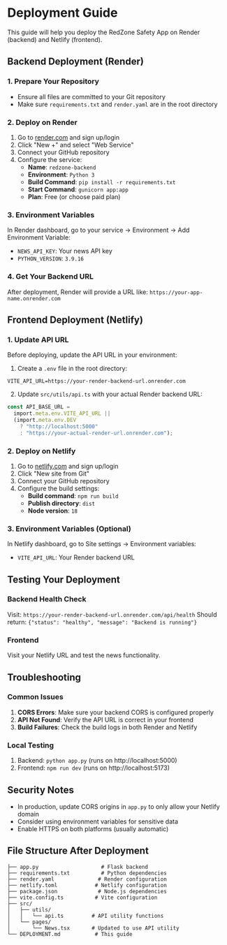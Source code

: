 # Deployment Guide

This guide will help you deploy the RedZone Safety App on Render (backend) and Netlify (frontend).

## Backend Deployment (Render)

### 1. Prepare Your Repository

- Ensure all files are committed to your Git repository
- Make sure `requirements.txt` and `render.yaml` are in the root directory

### 2. Deploy on Render

1. Go to [render.com](https://render.com) and sign up/login
2. Click "New +" and select "Web Service"
3. Connect your GitHub repository
4. Configure the service:
   - **Name**: `redzone-backend`
   - **Environment**: `Python 3`
   - **Build Command**: `pip install -r requirements.txt`
   - **Start Command**: `gunicorn app:app`
   - **Plan**: Free (or choose paid plan)

### 3. Environment Variables

In Render dashboard, go to your service → Environment → Add Environment Variable:

- `NEWS_API_KEY`: Your news API key
- `PYTHON_VERSION`: `3.9.16`

### 4. Get Your Backend URL

After deployment, Render will provide a URL like: `https://your-app-name.onrender.com`

## Frontend Deployment (Netlify)

### 1. Update API URL

Before deploying, update the API URL in your environment:

1. Create a `.env` file in the root directory:

```
VITE_API_URL=https://your-render-backend-url.onrender.com
```

2. Update `src/utils/api.ts` with your actual Render backend URL:

```typescript
const API_BASE_URL =
  import.meta.env.VITE_API_URL ||
  (import.meta.env.DEV
    ? "http://localhost:5000"
    : "https://your-actual-render-url.onrender.com");
```

### 2. Deploy on Netlify

1. Go to [netlify.com](https://netlify.com) and sign up/login
2. Click "New site from Git"
3. Connect your GitHub repository
4. Configure the build settings:
   - **Build command**: `npm run build`
   - **Publish directory**: `dist`
   - **Node version**: `18`

### 3. Environment Variables (Optional)

In Netlify dashboard, go to Site settings → Environment variables:

- `VITE_API_URL`: Your Render backend URL

## Testing Your Deployment

### Backend Health Check

Visit: `https://your-render-backend-url.onrender.com/api/health`
Should return: `{"status": "healthy", "message": "Backend is running"}`

### Frontend

Visit your Netlify URL and test the news functionality.

## Troubleshooting

### Common Issues

1. **CORS Errors**: Make sure your backend CORS is configured properly
2. **API Not Found**: Verify the API URL is correct in your frontend
3. **Build Failures**: Check the build logs in both Render and Netlify

### Local Testing

1. Backend: `python app.py` (runs on http://localhost:5000)
2. Frontend: `npm run dev` (runs on http://localhost:5173)

## Security Notes

- In production, update CORS origins in `app.py` to only allow your Netlify domain
- Consider using environment variables for sensitive data
- Enable HTTPS on both platforms (usually automatic)

## File Structure After Deployment

```
├── app.py                    # Flask backend
├── requirements.txt          # Python dependencies
├── render.yaml              # Render configuration
├── netlify.toml            # Netlify configuration
├── package.json             # Node.js dependencies
├── vite.config.ts          # Vite configuration
├── src/
│   ├── utils/
│   │   └── api.ts         # API utility functions
│   └── pages/
│       └── News.tsx       # Updated to use API utility
└── DEPLOYMENT.md           # This guide
```
